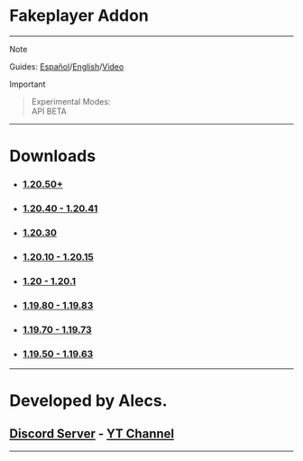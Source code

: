 # Fakeplayer Addon
---
> [!NOTE]
> Guides: [Español](/guides/ES.md)/[English](/guides/EN.md)/[Video](https://youtu.be/FMnSQ2R94PI)

> [!IMPORTANT]
>> Experimental Modes:  
API BETA

---
# Downloads
- ### [1.20.50+](https://www.mediafire.com/file/3zh0lpzczgb62st/Fakeplayer_1.20.50.mcpack/file)

- ### [1.20.40 - 1.20.41](https://www.mediafire.com/file/p38nnpzv92xt745/Fakeplayer_1.20.40.mcpack/file)

- ### [1.20.30](https://www.mediafire.com/file/i674gb2jixfbgw6/Fakeplayer_1.20.30.mcpack/file)

- ### [1.20.10 - 1.20.15](https://www.mediafire.com/file/90orvm8v9rop1pj/Fakeplayer_1.20.10.mcpack/file)

- ### [1.20 - 1.20.1](https://www.mediafire.com/file/z9xtd8f1ez7yiyp/Fakeplayer_1.20.mcpack/file)

- ### [1.19.80 - 1.19.83](https://www.mediafire.com/file/qsf0xswv7duzgi3/Fakeplayer_1.19.80.mcpack/file)

- ### [1.19.70 - 1.19.73](https://www.mediafire.com/file/7ppkbmo1kijz3ys/Fakeplayer+1.19.70.mcpack/file)

- ### [1.19.50 - 1.19.63](https://www.mediafire.com/download/n6yr81m6z0r4392)

---
# Developed by Alecs.
## [Discord Server](https://discord.gg/96Uyt3KWT5) - [YT Channel](https://www.youtube.com/@yosoyalexD)
---